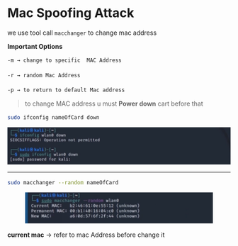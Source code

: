 # Mac Spoofing Attack

we use tool call `macchanger` to change mac address

**Important Options**

```bash
-m → change to specific  MAC Address

-r → random Mac Address

-p → to return to default Mac address
```

> to change MAC address u must **Power down** cart before that

```bash
sudo ifconfig nameOfCard down
```

![image.png](<../../.gitbook/assets/image (2) (1) (1) (1).png>)

***

```bash
sudo macchanger --random nameOfCard
```

<figure><img src="../../.gitbook/assets/image 1 (2) (1) (1).png" alt=""><figcaption></figcaption></figure>

**current mac** → refer to mac Address before change it
